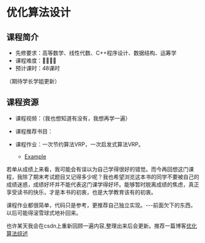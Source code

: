 # 优化算法设计
## 课程简介
- 先修要求：高等数学、线性代数、C++程序设计、数据结构、运筹学
- 课程难度：🌟🌟🌟🌟
- 预计课时：48课时

（期待学长学姐更新）


## 课程资源
- 课程视频：（我也想知道有没有，我想再学一遍）
- 课程推荐书目：

- 课程作业：一次节约算法VRP，一次启发式算法VRP。
    - [Example](https://github.com/ceclin/SJTU-IO214-2021)

若单从成绩上来看，我可能会有误以为自己学得很好的错觉。而今再回想这门课程，我除了期末考试题目又记得多少呢？我也希望浏览这本书的同学不要被自己的成绩迷惑，成绩好坏并不能代表这门课学得好坏。能够暂时脱离成绩的焦虑，真正享受读书的快乐，才是本书的初衷，也是大学教育该有的初衷。

课程作业都很简单，代码只是参考，更推荐自己独立实现。---前面欠下的东西，以后可能得滚雪球式地补回来。

也许某天我会在csdn上重新回顾一遍内容,整理出来后会更新。推荐一篇博客[优化算法综述](https://blog.csdn.net/weixin_42066990/article/details/118369811)
